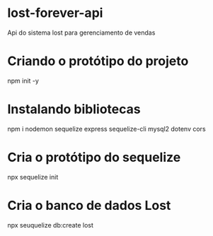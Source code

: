 # lost-forever-api
Api do sistema lost para gerenciamento de vendas

# Criando o protótipo do projeto
npm init -y

# Instalando bibliotecas
npm i nodemon sequelize express sequelize-cli mysql2 dotenv cors

# Cria o protótipo do sequelize
npx sequelize init

# Cria o banco de dados Lost
npx seuquelize db:create lost

